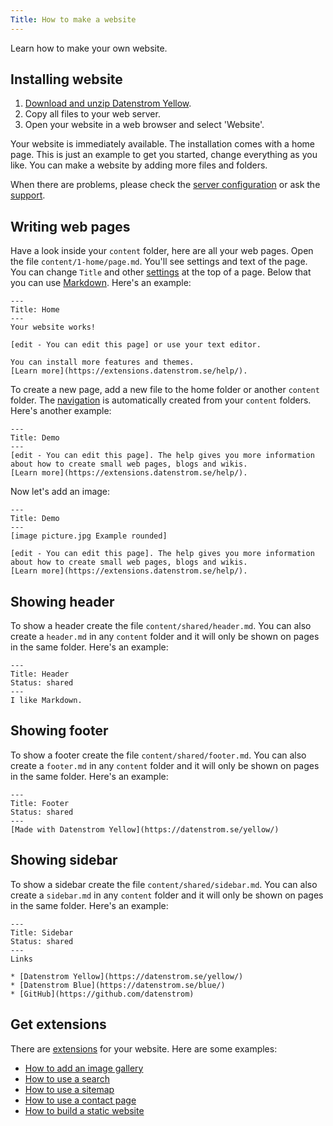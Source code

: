 ```yaml
---
Title: How to make a website
---
```

Learn how to make your own website.

## Installing website

1. [Download and unzip Datenstrom Yellow](https://github.com/datenstrom/yellow/archive/master.zip).
2. Copy all files to your web server.
3. Open your website in a web browser and select 'Website'.

Your website is immediately available. The installation comes with a home page. This is just an example to get you started, change everything as you like. You can make a website by adding more files and folders.

When there are problems, please check the [server configuration](server-configuration) or ask the [support](/help/).

## Writing web pages

Have a look inside your `content` folder, here are all your web pages. Open the file `content/1-home/page.md`. You'll see settings and text of the page. You can change `Title` and other [settings](markdown-cheat-sheet#settings) at the top of a page. Below that you can use [Markdown](markdown-cheat-sheet). Here's an example:

```
---
Title: Home
---
Your website works! 

[edit - You can edit this page] or use your text editor.

You can install more features and themes.
[Learn more](https://extensions.datenstrom.se/help/).
```

To create a new page, add a new file to the home folder or another `content` folder. The [navigation](adjusting-content) is automatically created from your `content` folders. Here's another example:

```
---
Title: Demo
---
[edit - You can edit this page]. The help gives you more information 
about how to create small web pages, blogs and wikis. 
[Learn more](https://extensions.datenstrom.se/help/).
```

Now let's add an image:

```
---
Title: Demo
---
[image picture.jpg Example rounded]

[edit - You can edit this page]. The help gives you more information 
about how to create small web pages, blogs and wikis. 
[Learn more](https://extensions.datenstrom.se/help/).
```

## Showing header

To show a header create the file `content/shared/header.md`. You can also create a `header.md` in any `content` folder and it will only be shown on pages in the same folder. Here's an example:

```
---
Title: Header
Status: shared
---
I like Markdown.
```

## Showing footer

To show a footer create the file `content/shared/footer.md`. You can also create a `footer.md` in any `content` folder and it will only be shown on pages in the same folder. Here's an example:

```
---
Title: Footer
Status: shared
---
[Made with Datenstrom Yellow](https://datenstrom.se/yellow/)
```

## Showing sidebar

To show a sidebar create the file `content/shared/sidebar.md`. You can also create a `sidebar.md` in any `content` folder and it will only be shown on pages in the same folder. Here's an example:

```
---
Title: Sidebar
Status: shared
---
Links

* [Datenstrom Yellow](https://datenstrom.se/yellow/)
* [Datenstrom Blue](https://datenstrom.se/blue/)
* [GitHub](https://github.com/datenstrom)
```

## Get extensions

There are [extensions](https://github.com/datenstrom/yellow-extensions) for your website. Here are some examples:

* [How to add an image gallery](https://github.com/datenstrom/yellow-extensions/tree/master/features/gallery)
* [How to use a search](https://github.com/datenstrom/yellow-extensions/tree/master/features/search)
* [How to use a sitemap](https://github.com/datenstrom/yellow-extensions/tree/master/features/sitemap)
* [How to use a contact page](https://github.com/datenstrom/yellow-extensions/tree/master/features/contact)
* [How to build a static website](https://github.com/datenstrom/yellow-extensions/tree/master/features/command)
